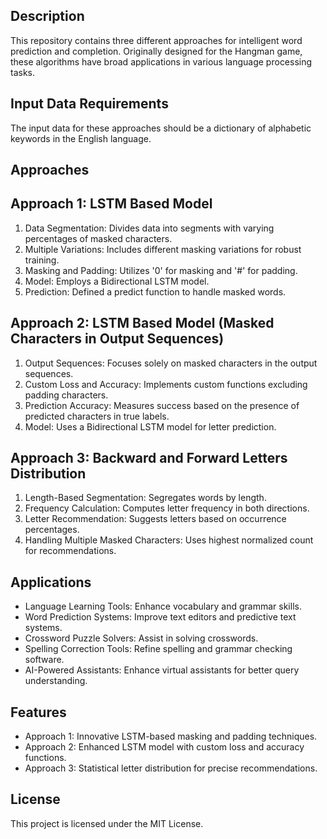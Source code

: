 ## Description
This repository contains three different approaches for intelligent word prediction and completion. Originally designed for the Hangman game, these algorithms have broad applications in various language processing tasks.

## Input Data Requirements
The input data for these approaches should be a dictionary of alphabetic keywords in the English language.

## Approaches

## Approach 1: LSTM Based Model
1. Data Segmentation: Divides data into segments with varying percentages of masked characters.
2. Multiple Variations: Includes different masking variations for robust training.
3. Masking and Padding: Utilizes '0' for masking and '#' for padding.
4. Model: Employs a Bidirectional LSTM model.
5. Prediction: Defined a predict function to handle masked words.

## Approach 2: LSTM Based Model (Masked Characters in Output Sequences)
1. Output Sequences: Focuses solely on masked characters in the output sequences.
2. Custom Loss and Accuracy: Implements custom functions excluding padding characters.
3. Prediction Accuracy: Measures success based on the presence of predicted characters in true labels.
4. Model: Uses a Bidirectional LSTM model for letter prediction.

## Approach 3: Backward and Forward Letters Distribution
1. Length-Based Segmentation: Segregates words by length.
2. Frequency Calculation: Computes letter frequency in both directions.
3. Letter Recommendation: Suggests letters based on occurrence percentages.
4. Handling Multiple Masked Characters: Uses highest normalized count for recommendations.

## Applications
- Language Learning Tools: Enhance vocabulary and grammar skills.
- Word Prediction Systems: Improve text editors and predictive text systems.
- Crossword Puzzle Solvers: Assist in solving crosswords.
- Spelling Correction Tools: Refine spelling and grammar checking software.
- AI-Powered Assistants: Enhance virtual assistants for better query understanding.

## Features
- Approach 1: Innovative LSTM-based masking and padding techniques.
- Approach 2: Enhanced LSTM model with custom loss and accuracy functions.
- Approach 3: Statistical letter distribution for precise recommendations.

## License
This project is licensed under the MIT License.
